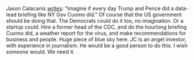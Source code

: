 Jason Calacanis <a href="https://twitter.com/Jason/status/1276971943380410368">writes</a>: "Imagine if every day Trump and Pence did a data-lead briefing like NY Gov Cuomo did." Of course that the US government should be doing that. The Democrats could do it too, no imagination. Or a startup could. Hire a former head of the CDC, and do the hourlong briefing Cuomo did, a weather report for the virus, and make recommendations for business and people. Huge piece of blue sky here. JC is an angel investor, with experience in journalism. He would be a good person to do this. I wish <i>someone</i> would. We need it.
